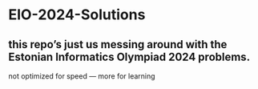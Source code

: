 # EIO-2024-Solutions

this repo’s just us messing around with the Estonian Informatics Olympiad 2024 problems.
-------------------------------------------------------
not optimized for speed  — more for learning
